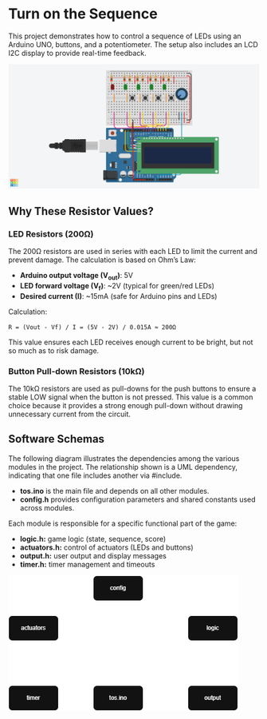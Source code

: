 # Turn on the Sequence
This project demonstrates how to control a sequence of LEDs using an Arduino UNO, buttons, and a potentiometer. The setup also includes an LCD I2C display to provide real-time feedback. 

![Project Wiring Arduino](./docs/wiring.png)

## Why These Resistor Values?

### LED Resistors (200Ω)
The 200Ω resistors are used in series with each LED to limit the current and prevent damage. The calculation is based on Ohm’s Law:

- **Arduino output voltage (V<sub>out</sub>)**: 5V  
- **LED forward voltage (V<sub>f</sub>)**: ~2V (typical for green/red LEDs)  
- **Desired current (I)**: ~15mA (safe for Arduino pins and LEDs)

Calculation:
```
R = (Vout - Vf) / I = (5V - 2V) / 0.015A ≈ 200Ω
```
This value ensures each LED receives enough current to be bright, but not so much as to risk damage.

### Button Pull-down Resistors (10kΩ)
The 10kΩ resistors are used as pull-downs for the push buttons to ensure a stable LOW signal when the button is not pressed. This value is a common choice because it provides a strong enough pull-down without drawing unnecessary current from the circuit.

## Software Schemas
The following diagram illustrates the dependencies among the various modules in the project.
The relationship shown is a UML dependency, indicating that one file includes another via #include.

- **tos.ino** is the main file and depends on all other modules.
- **config.h** provides configuration parameters and shared constants used across modules.

Each module is responsible for a specific functional part of the game:
- **logic.h:** game logic (state, sequence, score)
- **actuators.h:** control of actuators (LEDs and buttons)
- **output.h:** user output and display messages
- **timer.h:** timer management and timeouts

![UML ToS](./docs/tos.png)
